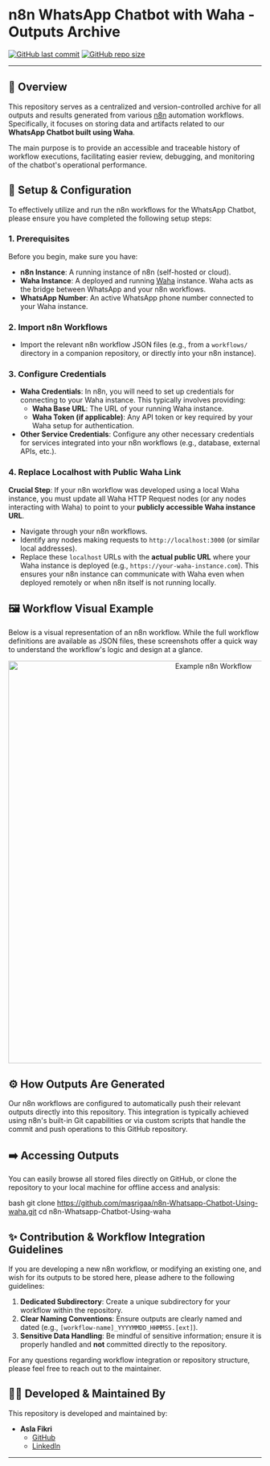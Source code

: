 # n8n WhatsApp Chatbot with Waha - Outputs Archive

[![GitHub last commit](https://img.shields.io/github/last-commit/masrigaa/n8n-Whatsapp-Chatbot-Using-waha?style=for-the-badge&label=Last%20Update)](https://github.com/masrigaa/n8n-Whatsapp-Chatbot-Using-waha)
[![GitHub repo size](https://img.shields.io/github/repo-size/masrigaa/n8n-Whatsapp-Chatbot-Using-waha?style=for-the-badge&label=Repo%20Size)](https://github.com/masrigaa/n8n-Whatsapp-Chatbot-Using-waha)

---

## 🚀 Overview

This repository serves as a centralized and version-controlled archive for all outputs and results generated from various [n8n](https://n8n.io/) automation workflows. Specifically, it focuses on storing data and artifacts related to our **WhatsApp Chatbot built using Waha**.

The main purpose is to provide an accessible and traceable history of workflow executions, facilitating easier review, debugging, and monitoring of the chatbot's operational performance.

## 🔧 Setup & Configuration

To effectively utilize and run the n8n workflows for the WhatsApp Chatbot, please ensure you have completed the following setup steps:

### 1. Prerequisites

Before you begin, make sure you have:
*   **n8n Instance**: A running instance of n8n (self-hosted or cloud).
*   **Waha Instance**: A deployed and running [Waha](https://waha.devlike.pro) instance. Waha acts as the bridge between WhatsApp and your n8n workflows.
*   **WhatsApp Number**: An active WhatsApp phone number connected to your Waha instance.

### 2. Import n8n Workflows

*   Import the relevant n8n workflow JSON files (e.g., from a `workflows/` directory in a companion repository, or directly into your n8n instance).

### 3. Configure Credentials

*   **Waha Credentials**: In n8n, you will need to set up credentials for connecting to your Waha instance. This typically involves providing:
    *   **Waha Base URL**: The URL of your running Waha instance.
    *   **Waha Token (if applicable)**: Any API token or key required by your Waha setup for authentication.
*   **Other Service Credentials**: Configure any other necessary credentials for services integrated into your n8n workflows (e.g., database, external APIs, etc.).

### 4. Replace Localhost with Public Waha Link

**Crucial Step**: If your n8n workflow was developed using a local Waha instance, you must update all Waha HTTP Request nodes (or any nodes interacting with Waha) to point to your **publicly accessible Waha instance URL**.

*   Navigate through your n8n workflows.
*   Identify any nodes making requests to `http://localhost:3000` (or similar local addresses).
*   Replace these `localhost` URLs with the **actual public URL** where your Waha instance is deployed (e.g., `https://your-waha-instance.com`). This ensures your n8n instance can communicate with Waha even when deployed remotely or when n8n itself is not running locally.

## 🖼️ Workflow Visual Example

Below is a visual representation of an n8n workflow. While the full workflow definitions are available as JSON files, these screenshots offer a quick way to understand the workflow's logic and design at a glance.

<p align="center">
  <img width="800" alt="Example n8n Workflow" src="https://cdn.discordapp.com/attachments/1011316700316192839/1409181632946241577/image.png?ex=68ac722a&is=68ab20aa&hm=e7cc611d51cff2a05c5765e0e19fab37709f41ec74a87a81b5022f2de57c12a9" />
</p>

## ⚙️ How Outputs Are Generated

Our n8n workflows are configured to automatically push their relevant outputs directly into this repository. This integration is typically achieved using n8n's built-in Git capabilities or via custom scripts that handle the commit and push operations to this GitHub repository.

## ➡️ Accessing Outputs

You can easily browse all stored files directly on GitHub, or clone the repository to your local machine for offline access and analysis:

bash
git clone https://github.com/masrigaa/n8n-Whatsapp-Chatbot-Using-waha.git
cd n8n-Whatsapp-Chatbot-Using-waha


## ✨ Contribution & Workflow Integration Guidelines

If you are developing a new n8n workflow, or modifying an existing one, and wish for its outputs to be stored here, please adhere to the following guidelines:

1.  **Dedicated Subdirectory**: Create a unique subdirectory for your workflow within the repository.
2.  **Clear Naming Conventions**: Ensure outputs are clearly named and dated (e.g., `[workflow-name]_YYYYMMDD_HHMMSS.[ext]`).
3.  **Sensitive Data Handling**: Be mindful of sensitive information; ensure it is properly handled and **not** committed directly to the repository.

For any questions regarding workflow integration or repository structure, please feel free to reach out to the maintainer.

## 👨‍💻 Developed & Maintained By

This repository is developed and maintained by:

-   **Asla Fikri**
    -   [GitHub](https://github.com/masrigaa)
    -   [LinkedIn](https://www.linkedin.com/in/aslamul-fikri-alfirdausi)

---
